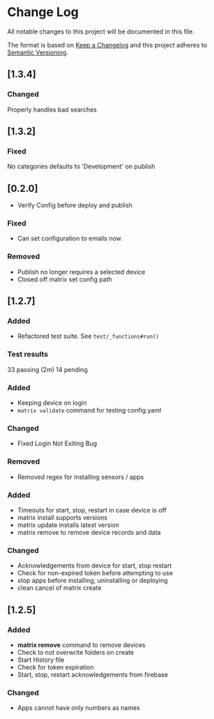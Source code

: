 # Change Log
All notable changes to this project will be documented in this file.

The format is based on [Keep a Changelog](http://keepachangelog.com/)
and this project adheres to [Semantic Versioning](http://semver.org/).

## [1.3.4]
### Changed
Properly handles bad searches

## [1.3.2]

### Fixed
No categories defaults to 'Development' on publish

## [0.2.0]

- Verify Config before deploy and publish

### Fixed
- Can set configuration to emails now. 

### Removed
- Publish no longer requires a selected device
- Closed off matrix set config path

## [1.2.7]
### Added
- Refactored test suite. See `test/_functions#run()`

### Test results
33 passing (2m)
14 pending

### Added
- Keeping device on login
- `matrix validate` command for testing config.yaml

### Changed
- Fixed Login Not Exiting Bug

### Removed
- Removed regex for installing sensors / apps

### Added
- Timeouts for start, stop, restart in case device is off
- matrix install supports versions
- matrix update installs latest version
- matrix remove to remove device records and data

### Changed
- Acknowledgements from device for start, stop restart
- Check for non-expired token before attempting to use
- stop apps before installing, uninstalling or deploying
- clean cancel of matrix create

## [1.2.5]
### Added
- **matrix remove** command to remove devices
- Check to not overwrite folders on create
- Start History file
- Check for token expiration
- Start, stop, restart acknowledgements from firebase

### Changed
- Apps cannot have only numbers as names
